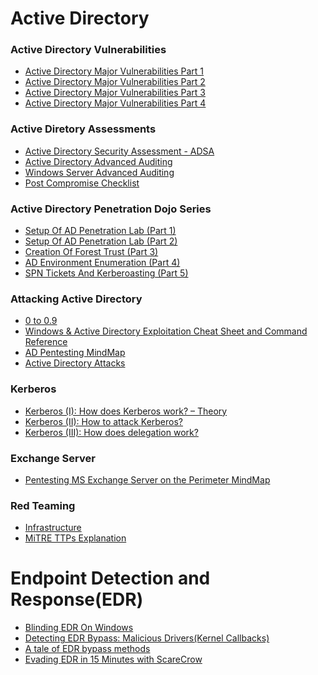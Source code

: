 # Active Directory 
### Active Directory Vulnerabilities
  - [Active Directory Major Vulnerabilities Part 1](https://github.com/Virtual-Base/CyberSecurityKnowledgeBase/blob/main/Resources/Article%20-%20Active%20Directory%20Vulnerabilities%2C%20Part%201%20of%20the_%20XSS.is%20(ex%20DaMaGeLaB).pdf)
  - [Active Directory Major Vulnerabilities Part 2](https://github.com/Virtual-Base/CyberSecurityKnowledgeBase/blob/main/Resources/Article%20-%20Active%20Directory%20Vulnerabilities%2C%20Part%202%20of%20the%20_%20XSS.is%20(ex%20DaMaGeLaB).pdf)
  - [Active Directory Major Vulnerabilities Part 3](https://github.com/Virtual-Base/CyberSecurityKnowledgeBase/blob/main/Resources/Article%20-%20Active%20Directory%20Vulnerabilities%2C%20Part%203%20of%20the%20_%20XSS.is%20(ex%20DaMaGeLaB).pdf)
  - [Active Directory Major Vulnerabilities Part 4](https://github.com/Virtual-Base/CyberSecurityKnowledgeBase/blob/main/Resources/Article%20-%20Active%20Directory%20Vulnerabilities%2C%20Part%204%20of%20the%20_%20XSS.is%20(ex%20DaMaGeLaB).pdf)

### Active Diretory Assessments 
  - [Active Directory Security Assessment - ADSA](https://github.com/Virtual-Base/CyberSecurityKnowledgeBase/blob/main/Resources/Active%20Directory%20Security%20Assessment%2C%20By%20-%20Huy%20Kha.pdf)
  - [Active Directory Advanced Auditing](https://github.com/mdecrevoisier/Windows-auditing-mindmap/blob/main/active-directory-map/active-directory-map.png)
  - [Windows Server Advanced Auditing](https://github.com/mdecrevoisier/Windows-auditing-mindmap/blob/main/windows-server-roles-map/windows-server-roles-map.png)
  - [Post Compromise Checklist](https://www.pwndefend.com/2021/09/15/post-compromise-active-directory-checklist/)

### Active Directory Penetration Dojo Series
  - [Setup Of AD Penetration Lab (Part 1)](https://lmntrix.com/lab/active-directory-penetration-dojo-setup-of-ad-penetration-lab-part-1/)
  - [Setup Of AD Penetration Lab (Part 2)](https://lmntrix.com/lab/active-directory-penetration-dojo-setup-of-ad-penetration-lab-part-2/)
  - [Creation Of Forest Trust (Part 3)](https://lmntrix.com/lab/active-directory-penetration-dojo-creation-of-forest-trust-part-3/)
  - [AD Environment Enumeration (Part 4)](https://lmntrix.com/lab/active-directory-penetration-dojo-ad-environment-enumeration-1/)
  - [SPN Tickets And Kerberoasting (Part 5)](https://lmntrix.com/lab/active-directory-penetration-dojo-spn-tickets-and-kerberoasting/)

### Attacking Active Directory 
  - [0 to 0.9](https://zer1t0.gitlab.io/posts/attacking_ad/)
  - [Windows & Active Directory Exploitation Cheat Sheet and Command Reference](https://casvancooten.com/posts/2020/11/windows-active-directory-exploitation-cheat-sheet-and-command-reference/)
  - [AD Pentesting MindMap](https://github.com/Orange-Cyberdefense/arsenal/blob/master/mindmap/pentest_ad.png)
  - [Active Directory Attacks](https://github.com/swisskyrepo/PayloadsAllTheThings/blob/master/Methodology%20and%20Resources/Active%20Directory%20Attack.md#tools)

### Kerberos
  - [Kerberos (I): How does Kerberos work? – Theory](https://www.tarlogic.com/es/blog/como-funciona-kerberos/)
  - [Kerberos (II): How to attack Kerberos?](https://www.tarlogic.com/es/blog/como-atacar-kerberos/)
  - [Kerberos (III): How does delegation work?](https://www.tarlogic.com/es/blog/kerberos-iii-como-funciona-la-delegacion/)

### Exchange Server
  - [Pentesting MS Exchange Server on the Perimeter MindMap](https://github.com/Orange-Cyberdefense/arsenal/blob/master/mindmap/Pentesting_MS_Exchange_Server_on_the_Perimeter.png)

### Red Teaming 
  - [Infrastructure](https://github.com/mantvydasb/RedTeam-Tactics-and-Techniques/tree/master/offensive-security/red-team-infrastructure)
  - [MiTRE TTPs Explanation](https://github.com/mantvydasb/RedTeam-Tactics-and-Techniques/tree/master/offensive-security)

# Endpoint Detection and Response(EDR) 
  - [Blinding EDR On Windows](https://synzack.github.io/Blinding-EDR-On-Windows/)
  - [Detecting EDR Bypass: Malicious Drivers(Kernel Callbacks)](https://posts.bluraven.io/detecting-edr-bypass-malicious-drivers-kernel-callbacks-f5e6bf8f7481)
  - [A tale of EDR bypass methods](https://s3cur3th1ssh1t.github.io/A-tale-of-EDR-bypass-methods/)
  - [Evading EDR in 15 Minutes with ScareCrow](https://adamsvoboda.net/evading-edr-with-scarecrow/)

